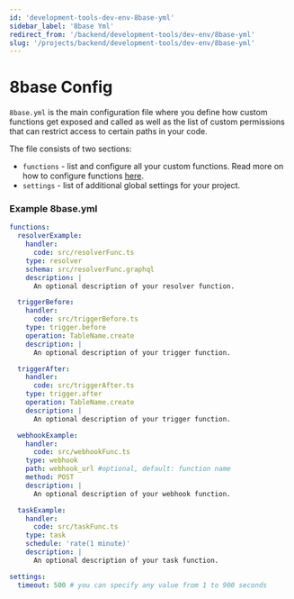 ```yaml
---
id: 'development-tools-dev-env-8base-yml'
sidebar_label: '8base Yml'
redirect_from: '/backend/development-tools/dev-env/8base-yml'
slug: '/projects/backend/development-tools/dev-env/8base-yml'
---
```


# 8base Config

`8base.yml` is the main configuration file where you define how custom functions get exposed and called as well as the list of custom permissions that can restrict access to certain paths in your code.

The file consists of two sections:

- `functions` - list and configure all your custom functions. Read more on how to configure functions [here](/docs/8base-console/custom-functions).
- `settings` - list of additional global settings for your project.

### Example 8base.yml

```yaml
functions:
  resolverExample:
    handler:
      code: src/resolverFunc.ts
    type: resolver
    schema: src/resolverFunc.graphql
    description: |
      An optional description of your resolver function.

  triggerBefore:
    handler:
      code: src/triggerBefore.ts
    type: trigger.before
    operation: TableName.create
    description: |
      An optional description of your trigger function.

  triggerAfter:
    handler:
      code: src/triggerAfter.ts
    type: trigger.after
    operation: TableName.create
    description: |
      An optional description of your trigger function.

  webhookExample:
    handler:
      code: src/webhookFunc.ts
    type: webhook
    path: webhook_url #optional, default: function name
    method: POST
    description: |
      An optional description of your webhook function.

  taskExample:
    handler:
      code: src/taskFunc.ts
    type: task
    schedule: 'rate(1 minute)'
    description: |
      An optional description of your task function.

settings:
  timeout: 500 # you can specify any value from 1 to 900 seconds
```

